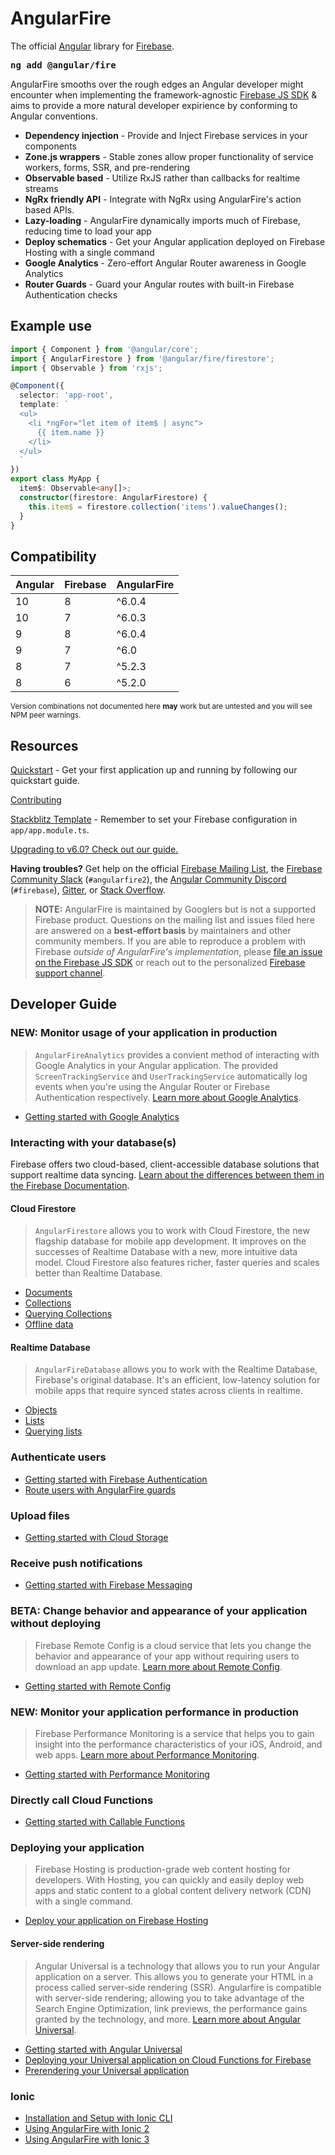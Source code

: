 # AngularFire
The official [Angular](https://angular.io/) library for [Firebase](https://firebase.google.com/).

<strong><pre>ng add @angular/fire</pre></strong>

AngularFire smooths over the rough edges an Angular developer might encounter when implementing the framework-agnostic [Firebase JS SDK](https://github.com/firebase/firebase-js-sdk) & aims to provide a more natural developer expirience by conforming to Angular conventions.

- **Dependency injection** - Provide and Inject Firebase services in your components
- **Zone.js wrappers** - Stable zones allow proper functionality of service workers, forms, SSR, and pre-rendering
- **Observable based** - Utilize RxJS rather than callbacks for realtime streams
- **NgRx friendly API** - Integrate with NgRx using AngularFire's action based APIs.
- **Lazy-loading** - AngularFire dynamically imports much of Firebase, reducing time to load your app
- **Deploy schematics** - Get your Angular application deployed on Firebase Hosting with a single command
- **Google Analytics** - Zero-effort Angular Router awareness in Google Analytics
- **Router Guards** - Guard your Angular routes with built-in Firebase Authentication checks

## Example use

```ts
import { Component } from '@angular/core';
import { AngularFirestore } from '@angular/fire/firestore';
import { Observable } from 'rxjs';

@Component({
  selector: 'app-root',
  template: `
  <ul>
    <li *ngFor="let item of item$ | async">
      {{ item.name }}
    </li>
  </ul>
  `
})
export class MyApp {
  item$: Observable<any[]>;
  constructor(firestore: AngularFirestore) {
    this.item$ = firestore.collection('items').valueChanges();
  }
}
```

## Compatibility

| Angular | Firebase | AngularFire  |
| --------|----------|--------------|
| 10      | 8        | ^6.0.4       |
| 10      | 7        | ^6.0.3       |
| 9       | 8        | ^6.0.4       |
| 9       | 7        | ^6.0         |
| 8       | 7        | ^5.2.3       |
| 8       | 6        | ^5.2.0       |

<sub>Version combinations not documented here __may__ work but are untested and you will see NPM peer warnings.</sub>

## Resources

[Quickstart](docs/install-and-setup.md) - Get your first application up and running by following our quickstart guide.

[Contributing](CONTRIBUTING.md)

[Stackblitz Template](https://stackblitz.com/edit/angular-fire-start) - Remember to set your Firebase configuration in `app/app.module.ts`.

[Upgrading to v6.0? Check out our guide.](docs/version-6-upgrade.md)

**Having troubles?** Get help on the official [Firebase Mailing List](https://groups.google.com/forum/#!forum/firebase-talk), the [Firebase Community Slack](https://firebase.community/) (`#angularfire2`), the [Angular Community Discord](http://discord.gg/angular) (`#firebase`), [Gitter](https://gitter.im/angular/angularfire2), or [Stack Overflow](https://stackoverflow.com/questions/tagged/angularfire2).

> **NOTE:** AngularFire is maintained by Googlers but is not a supported Firebase product. Questions on the mailing list and issues filed here are answered on a <strong>best-effort basis</strong> by maintainers and other community members. If you are able to reproduce a problem with Firebase <em>outside of AngularFire's implementation</em>, please [file an issue on the Firebase JS SDK](https://github.com/firebase/firebase-js-sdk/issues) or reach out to the personalized [Firebase support channel](https://firebase.google.com/support/).

## Developer Guide

### **NEW:** Monitor usage of your application in production

> `AngularFireAnalytics` provides a convient method of interacting with Google Analytics in your Angular application. The provided `ScreenTrackingService` and `UserTrackingService` automatically log events when you're using the Angular Router or Firebase Authentication respectively. [Learn more about Google Analytics](https://firebase.google.com/docs/analytics).

- [Getting started with Google Analytics](docs/analytics/getting-started.md)

### Interacting with your database(s)

Firebase offers two cloud-based, client-accessible database solutions that support realtime data syncing. [Learn about the differences between them in the Firebase Documentation](https://firebase.google.com/docs/firestore/rtdb-vs-firestore).

#### Cloud Firestore

> `AngularFirestore` allows you to work with Cloud Firestore, the new flagship database for mobile app development. It improves on the successes of Realtime Database with a new, more intuitive data model. Cloud Firestore also features richer, faster queries and scales better than Realtime Database.

- [Documents](docs/firestore/documents.md)
- [Collections](docs/firestore/collections.md)
- [Querying Collections](docs/firestore/querying-collections.md)
- [Offline data](docs/firestore/offline-data.md)

#### Realtime Database

> `AngularFireDatabase` allows you to work with the Realtime Database, Firebase's original database. It's an efficient, low-latency solution for mobile apps that require synced states across clients in realtime.

- [Objects](docs/rtdb/objects.md)
- [Lists](docs/rtdb/lists.md)
- [Querying lists](docs/rtdb/querying-lists.md)

### Authenticate users

- [Getting started with Firebase Authentication](docs/auth/getting-started.md)
- [Route users with AngularFire guards](docs/auth/router-guards.md)

### Upload files

- [Getting started with Cloud Storage](docs/storage/storage.md)

### Receive push notifications

- [Getting started with Firebase Messaging](docs/messaging/messaging.md)

### **BETA:** Change behavior and appearance of your application without deploying

> Firebase Remote Config is a cloud service that lets you change the behavior and appearance of your app without requiring users to download an app update. [Learn more about Remote Config](https://firebase.google.com/docs/remote-config).

- [Getting started with Remote Config](docs/remote-config/getting-started.md)

### **NEW:** Monitor your application performance in production

> Firebase Performance Monitoring is a service that helps you to gain insight into the performance characteristics of your iOS, Android, and web apps. [Learn more about Performance Monitoring](https://firebase.google.com/docs/perf-mon).

- [Getting started with Performance Monitoring](docs/performance/getting-started.md)

### Directly call Cloud Functions

- [Getting started with Callable Functions](docs/functions/functions.md)

### Deploying your application

> Firebase Hosting is production-grade web content hosting for developers. With Hosting, you can quickly and easily deploy web apps and static content to a global content delivery network (CDN) with a single command.

- [Deploy your application on Firebase Hosting](docs/deploy/getting-started.md)

#### Server-side rendering

> Angular Universal is a technology that allows you to run your Angular application on a server. This allows you to generate your HTML in a process called server-side rendering (SSR). Angularfire is compatible with server-side rendering; allowing you to take advantage of the Search Engine Optimization, link previews, the performance gains granted by the technology, and more. [Learn more about Angular Universal](https://angular.io/guide/universal).

- [Getting started with Angular Universal](docs/universal/getting-started.md)
- [Deploying your Universal application on Cloud Functions for Firebase](docs/universal/cloud-functions.md)
- [Prerendering your Universal application](docs/universal/prerendering.md)

### Ionic

- [Installation and Setup with Ionic CLI](docs/ionic/cli.md)
- [Using AngularFire with Ionic 2](docs/ionic/v2.md)
- [Using AngularFire with Ionic 3](docs/ionic/v3.md)
